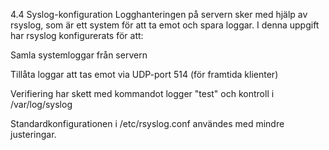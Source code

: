 4.4 Syslog-konfiguration
Logghanteringen på servern sker med hjälp av rsyslog, som är ett system för att ta emot och spara loggar. I denna uppgift har rsyslog konfigurerats för att:

Samla systemloggar från servern

Tillåta loggar att tas emot via UDP-port 514 (för framtida klienter)

Verifiering har skett med kommandot logger "test" och kontroll i /var/log/syslog

Standardkonfigurationen i /etc/rsyslog.conf användes med mindre justeringar.